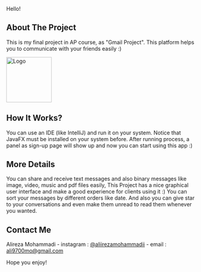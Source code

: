 Hello!

## About The Project
This is my final project in AP course, as "Gmail Project". This platform helps you to communicate with your friends easily :)

<img src="https://www.google.com/gmail/about/static/images/logo-gmail.png?cache=1adba63" alt="Logo" width="120" height="120">

## How It Works?
You can use an IDE (like IntelliJ) and run it on your system. Notice that JavaFX must be installed on your system before. After running process, a panel as sign-up page will show up and now you can start using this app :)

## More Details
You can share and receive text messages and also binary messages like image, video, music and pdf files easily, This Project has a nice graphical user interface and make a good experience for clients using it :)
You can sort your messages by different orders like date. And also you can give star to your conversations and even make them unread to read them whenever you wanted.


## Contact Me
Alireza Mohammadi - instagram : [@aliirezamohammadii](https://instagram.com/aliirezamohammadii) - email : ali9700mo@gmail.com


Hope you enjoy!
